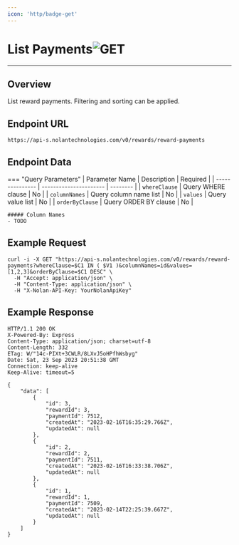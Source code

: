 ```yaml
---
icon: 'http/badge-get'
---
```


<h1 class=article-title>List Payments<img class="article-title-image" src="/assets/images/badge-get.svg" alt="GET"/></h1>

---

## Overview
List reward payments. Filtering and sorting can be applied.

## Endpoint URL
`https://api-s.nolantechnologies.com/v0/rewards/reward-payments`

## Endpoint Data
=== "Query Parameters"
    | Parameter Name  | Description            | Required |
    | --------------- | ---------------------- | -------- |
    | `whereClause`   | Query WHERE clause     | No       |
    | `columnNames`   | Query column name list | No       |
    | `values`        | Query value list       | No       |
    | `orderByClause` | Query ORDER BY clause  | No       |

    ##### Column Names
    - TODO

## Example Request
```text
curl -i -X GET "https://api-s.nolantechnologies.com/v0/rewards/reward-payments?whereClause=$C1 IN ( $V1 )&columnNames=id&values=[1,2,3]&orderByClause=$C1 DESC" \
  -H "Accept: application/json" \
  -H "Content-Type: application/json" \
  -H "X-Nolan-API-Key: YourNolanApiKey" 
```

## Example Response
```text
HTTP/1.1 200 OK
X-Powered-By: Express
Content-Type: application/json; charset=utf-8
Content-Length: 332
ETag: W/"14c-PIXt+3CWLR/8LXvJ5oHPfhWsbyg"
Date: Sat, 23 Sep 2023 20:51:38 GMT
Connection: keep-alive
Keep-Alive: timeout=5

{
    "data": [
        {
            "id": 3,
            "rewardId": 3,
            "paymentId": 7512,
            "createdAt": "2023-02-16T16:35:29.766Z",
            "updatedAt": null
        },
        {
            "id": 2,
            "rewardId": 2,
            "paymentId": 7511,
            "createdAt": "2023-02-16T16:33:38.706Z",
            "updatedAt": null
        },
        {
            "id": 1,
            "rewardId": 1,
            "paymentId": 7509,
            "createdAt": "2023-02-14T22:25:39.667Z",
            "updatedAt": null
        }
    ]
}
```